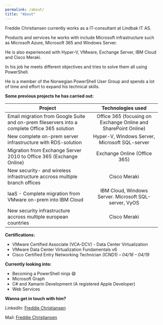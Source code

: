 ```yaml
---
permalink: /about/
title: "About"
---
```


Freddie Christiansen currently works as a IT-consultant at Lindbak IT AS.

Products and services he works with include Microsoft infrastructure such as Microsoft Azure, Microsoft 365 and Windows Server.

He is also experienced with Hyper-V, VMware, Exchange Server, IBM Cloud and Cisco Meraki.

In his job he meets different objectives and tries to solve them all using PowerShell.

He is a member of the Norwegian PowerShell User Group and spends a lot of time and effort to expand his technical skills.
  
  

**Some previous projects he has carried out:**


| Project        | Technologies used| 
| ------------- |:-------------:| 
| Email migration from Google Suite and on-prem fileservers into a complete Office 365 solution      | Office 365 (focusing on Exchange Online and SharePoint Online)  | 
| New complete on-prem server infrastructure with RDS-solution | Hyper-V, Windows Server, Microsoft SQL-server| 
| Migration from Exchange Server 2010 to Office 365 (Exchange Online)| Exchange Online (Office 365)|
|New security- and wireless infrastructure accross multiple branch offices | Cisco Meraki
|IaaS - Complete migration from VMware on-prem into IBM Cloud | IBM Cloud, Windows Server. Microsoft SQL-server, VyOS
|New security infrastructure accross multiple european countries | Cisco Meraki

 
**Certifications:**


* VMware Certified Associate (VCA-DCV) - Data Center Virtualization
* VMware Data Center Virtualization Fundamentals v6
* Cisco Certified Entry Networking Technician (ICND1) – *04/16 – 04/19*



**Currently looking into:**

* Becoming a PowerShell ninja :smile:
* Microsoft Graph
* C# and Xamarin Development (A registered Apple Developer)
* Web Services




**Wanna get in touch with him?**

LinkedIn: [Freddie Christiansen](<https://www.linkedin.com/in/freddie-christiansen-64305b106>)

Mail: [Freddie Christiansen](<mailto:freddie@cloudpilot.no>)



